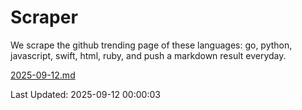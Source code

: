# Scraper

We scrape the github trending page of these languages: go, python, javascript, swift, html, ruby, and push a markdown result everyday.

[2025-09-12.md](https://github.com/henson/Scraper/blob/master/2025-09-12.md)

Last Updated: 2025-09-12 00:00:03